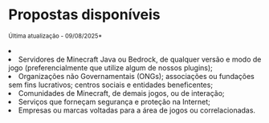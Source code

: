 # Propostas disponíveis

<sup>Última atualização - 09/08/2025*</sup>

<list type="none">
    <li>
        <list type="bullet">
            <li>
                Servidores de Minecraft Java ou Bedrock, de qualquer versão e modo de jogo (preferencialmente que utilize algum de nossos plugins);
            </li>
            <li>
                Organizações não Governamentais (ONGs); associações ou fundações sem fins lucrativos; centros sociais e entidades beneficentes;
            </li>
            <li>
                Comunidades de Minecraft, de demais jogos, ou de interação;
            </li>
            <li>
                Serviços que forneçam segurança e proteção na Internet;
            </li>
            <li>
                Empresas ou marcas voltadas para a área de jogos ou correlacionadas.
            </li>
        </list>
    </li>
</list>

<seealso style="cards" title="Continue visualizando">
    <category ref="wrs">
        <a href="beneficios.md"/>
        <a href="vantagens.md"/>
    </category>
</seealso>